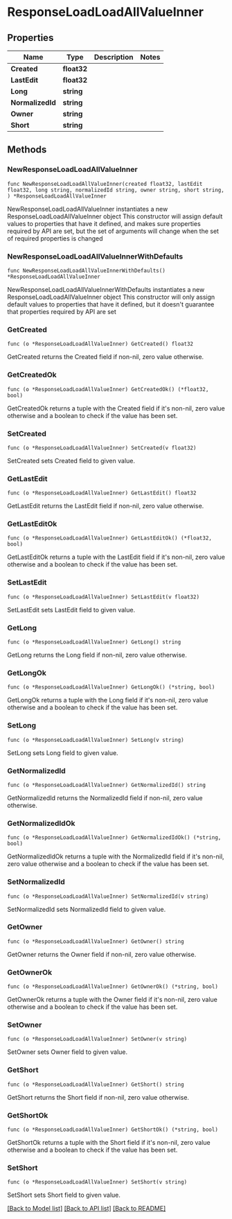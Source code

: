 # ResponseLoadLoadAllValueInner

## Properties

Name | Type | Description | Notes
------------ | ------------- | ------------- | -------------
**Created** | **float32** |  | 
**LastEdit** | **float32** |  | 
**Long** | **string** |  | 
**NormalizedId** | **string** |  | 
**Owner** | **string** |  | 
**Short** | **string** |  | 

## Methods

### NewResponseLoadLoadAllValueInner

`func NewResponseLoadLoadAllValueInner(created float32, lastEdit float32, long string, normalizedId string, owner string, short string, ) *ResponseLoadLoadAllValueInner`

NewResponseLoadLoadAllValueInner instantiates a new ResponseLoadLoadAllValueInner object
This constructor will assign default values to properties that have it defined,
and makes sure properties required by API are set, but the set of arguments
will change when the set of required properties is changed

### NewResponseLoadLoadAllValueInnerWithDefaults

`func NewResponseLoadLoadAllValueInnerWithDefaults() *ResponseLoadLoadAllValueInner`

NewResponseLoadLoadAllValueInnerWithDefaults instantiates a new ResponseLoadLoadAllValueInner object
This constructor will only assign default values to properties that have it defined,
but it doesn't guarantee that properties required by API are set

### GetCreated

`func (o *ResponseLoadLoadAllValueInner) GetCreated() float32`

GetCreated returns the Created field if non-nil, zero value otherwise.

### GetCreatedOk

`func (o *ResponseLoadLoadAllValueInner) GetCreatedOk() (*float32, bool)`

GetCreatedOk returns a tuple with the Created field if it's non-nil, zero value otherwise
and a boolean to check if the value has been set.

### SetCreated

`func (o *ResponseLoadLoadAllValueInner) SetCreated(v float32)`

SetCreated sets Created field to given value.


### GetLastEdit

`func (o *ResponseLoadLoadAllValueInner) GetLastEdit() float32`

GetLastEdit returns the LastEdit field if non-nil, zero value otherwise.

### GetLastEditOk

`func (o *ResponseLoadLoadAllValueInner) GetLastEditOk() (*float32, bool)`

GetLastEditOk returns a tuple with the LastEdit field if it's non-nil, zero value otherwise
and a boolean to check if the value has been set.

### SetLastEdit

`func (o *ResponseLoadLoadAllValueInner) SetLastEdit(v float32)`

SetLastEdit sets LastEdit field to given value.


### GetLong

`func (o *ResponseLoadLoadAllValueInner) GetLong() string`

GetLong returns the Long field if non-nil, zero value otherwise.

### GetLongOk

`func (o *ResponseLoadLoadAllValueInner) GetLongOk() (*string, bool)`

GetLongOk returns a tuple with the Long field if it's non-nil, zero value otherwise
and a boolean to check if the value has been set.

### SetLong

`func (o *ResponseLoadLoadAllValueInner) SetLong(v string)`

SetLong sets Long field to given value.


### GetNormalizedId

`func (o *ResponseLoadLoadAllValueInner) GetNormalizedId() string`

GetNormalizedId returns the NormalizedId field if non-nil, zero value otherwise.

### GetNormalizedIdOk

`func (o *ResponseLoadLoadAllValueInner) GetNormalizedIdOk() (*string, bool)`

GetNormalizedIdOk returns a tuple with the NormalizedId field if it's non-nil, zero value otherwise
and a boolean to check if the value has been set.

### SetNormalizedId

`func (o *ResponseLoadLoadAllValueInner) SetNormalizedId(v string)`

SetNormalizedId sets NormalizedId field to given value.


### GetOwner

`func (o *ResponseLoadLoadAllValueInner) GetOwner() string`

GetOwner returns the Owner field if non-nil, zero value otherwise.

### GetOwnerOk

`func (o *ResponseLoadLoadAllValueInner) GetOwnerOk() (*string, bool)`

GetOwnerOk returns a tuple with the Owner field if it's non-nil, zero value otherwise
and a boolean to check if the value has been set.

### SetOwner

`func (o *ResponseLoadLoadAllValueInner) SetOwner(v string)`

SetOwner sets Owner field to given value.


### GetShort

`func (o *ResponseLoadLoadAllValueInner) GetShort() string`

GetShort returns the Short field if non-nil, zero value otherwise.

### GetShortOk

`func (o *ResponseLoadLoadAllValueInner) GetShortOk() (*string, bool)`

GetShortOk returns a tuple with the Short field if it's non-nil, zero value otherwise
and a boolean to check if the value has been set.

### SetShort

`func (o *ResponseLoadLoadAllValueInner) SetShort(v string)`

SetShort sets Short field to given value.



[[Back to Model list]](../README.md#documentation-for-models) [[Back to API list]](../README.md#documentation-for-api-endpoints) [[Back to README]](../README.md)



